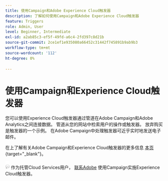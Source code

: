```yaml
---
title: 使用Campaign和Adobe Experience Cloud触发器
description: 了解如何使用Campaign和Adobe Experience Cloud触发器
feature: Triggers
role: Admin, User
level: Beginner, Intermediate
exl-id: a2ab85c3-ef5f-49fd-a6c4-2fd397c8d21b
source-git-commit: 2ce1ef1e935080a66452c31442f745891b9ab9b3
workflow-type: tm+mt
source-wordcount: '112'
ht-degree: 0%

---
```


# 使用Campaign和Experience Cloud触发器

您可以使用Experience Cloud触发器通过管道在Adobe Campaign和Adobe Analytics之间连接数据。 管道从您的网站中检索用户的操作或触发器。 放弃购买是触发器的一个示例。 在Adobe Campaign中处理触发器可近乎实时地发送电子邮件。

在上了解有关Adobe Campaign和Experience Cloud触发器的更多信息 [本页](https://experienceleague.adobe.com/docs/campaign-classic/using/integrating-with-adobe-experience-cloud/experience-triggers/about-triggers.html){target=&quot;_blank&quot;}。

![](../assets/do-not-localize/speech.png)   作为托管Cloud Services用户， [联系Adobe](../start/campaign-faq.md#support) 使用Campaign实施Experience Cloud触发器。
